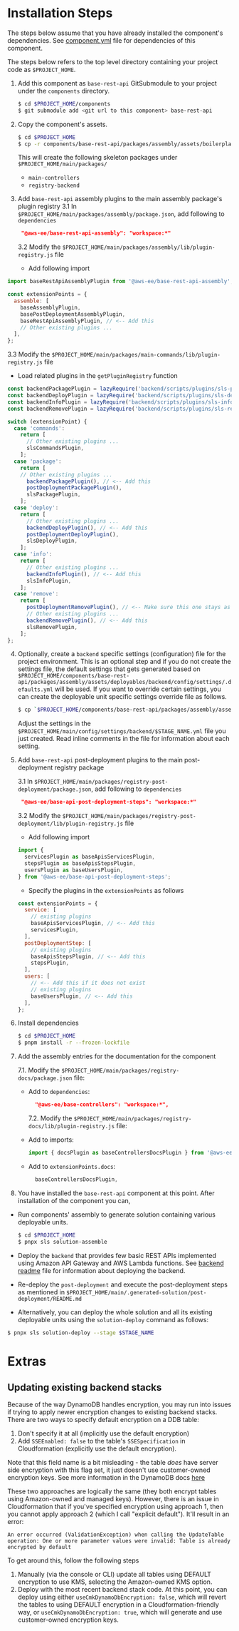 # Installation Steps

The steps below assume that you have already installed the component's dependencies. See [component.yml](./component.yml) file for dependencies of this component.

The steps below refers to the top level directory containing your project code as `$PROJECT_HOME`.

1. Add this component as `base-rest-api` GitSubmodule to your project under the `components` directory.

   ```bash
   $ cd $PROJECT_HOME/components
   $ git submodule add <git url to this component> base-rest-api
   ```

2. Copy the component's assets.

   ```bash
   $ cd $PROJECT_HOME
   $ cp -r components/base-rest-api/packages/assembly/assets/boilerplate/* .
   ```

   This will create the following skeleton packages under `$PROJECT_HOME/main/packages/`

   - `main-controllers`
   - `registry-backend`

3. Add `base-rest-api` assembly plugins to the main assembly package's plugin registry
   3.1 In `$PROJECT_HOME/main/packages/assembly/package.json`, add following to `dependencies`

   ```json
    "@aws-ee/base-rest-api-assembly": "workspace:*"
   ```

   3.2 Modify the `$PROJECT_HOME/main/packages/assembly/lib/plugin-registry.js` file

   - Add following import

  ```javascript
  import baseRestApiAssemblyPlugin from '@aws-ee/base-rest-api-assembly';
  ```

  ```javascript
  const extensionPoints = {
    assemble: [
      baseAssemblyPlugin,
      basePostDeploymentAssemblyPlugin,
      baseRestApiAssemblyPlugin, // <-- Add this
      // Other existing plugins ...
    ],
  };
  ```

   3.3 Modify the `$PROJECT_HOME/main/packages/main-commands/lib/plugin-registry.js` file

   - Load related plugins in the `getPluginRegistry` function

  ```javascript
  const backendPackagePlugin = lazyRequire('backend/scripts/plugins/sls-package-plugin.js');
  const backendDeployPlugin = lazyRequire('backend/scripts/plugins/sls-deploy-plugin.js');
  const backendInfoPlugin = lazyRequire('backend/scripts/plugins/sls-info-plugin.js');
  const backendRemovePlugin = lazyRequire('backend/scripts/plugins/sls-remove-plugin.js');
  ```

  ```javascript
  switch (extensionPoint) {
    case 'commands':
      return [
        // Other existing plugins ...
        slsCommandsPlugin,
      ];
    case 'package':
      return [
      // Other existing plugins ...
        backendPackagePlugin(), // <-- Add this
        postDeploymentPackagePlugin(),
        slsPackagePlugin,
      ];
    case 'deploy':
      return [
        // Other existing plugins ...
        backendDeployPlugin(), // <-- Add this
        postDeploymentDeployPlugin(),
        slsDeployPlugin,
      ];
    case 'info':
      return [
        // Other existing plugins ...
        backendInfoPlugin(), // <-- Add this
        slsInfoPlugin,
      ];
    case 'remove':
      return [
        postDeploymentRemovePlugin(), // <-- Make sure this one stays as the first plugin here
        // Other existing plugins ...
        backendRemovePlugin(), // <-- Add this
        slsRemovePlugin,
      ];
  };
  ```

4. Optionally, create a `backend` specific settings (configuration) file for the project environment.
   This is an optional step and if you do not create the settings file, the default settings that gets generated based on `$PROJECT_HOME/components/base-rest-api/packages/assembly/assets/deployables/backend/config/settings/.defaults.yml` will be used.
   If you want to override certain settings, you can create the deployable unit specific settings override file as follows.

   ```bash
   $ cp `$PROJECT_HOME/components/base-rest-api/packages/assembly/assets/deployables/backend/config/settings/.defaults.yml` $PROJECT_HOME/main/config/settings/backend/$STAGE_NAME.yml
   ```

   Adjust the settings in the `$PROJECT_HOME/main/config/settings/backend/$STAGE_NAME.yml` file you just created.
   Read inline comments in the file for information about each setting.

5. Add `base-rest-api` post-deployment plugins to the main post-deployment registry package

   3.1 In `$PROJECT_HOME/main/packages/registry-post-deployment/package.json`, add following to `dependencies`

   ```json
    "@aws-ee/base-api-post-deployment-steps": "workspace:*"
   ```

   3.2 Modify the `$PROJECT_HOME/main/packages/registry-post-deployment/lib/plugin-registry.js` file

   - Add following import

   ```javascript
   import {
     servicesPlugin as baseApisServicesPlugin,
     stepsPlugin as baseApisStepsPlugin,
     usersPlugin as baseUsersPlugin,
   } from '@aws-ee/base-api-post-deployment-steps';
   ```

   - Specify the plugins in the `extensionPoints` as follows

   ```javascript
   const extensionPoints = {
     service: [
       // existing plugins
       baseApisServicesPlugin, // <-- Add this
       servicesPlugin,
     ],
     postDeploymentStep: [
       // existing plugins
       baseApisStepsPlugin, // <-- Add this
       stepsPlugin,
     ],
     users: [
       // <-- Add this if it does not exist
       // existing plugins
       baseUsersPlugin, // <-- Add this
     ],
   };
   ```

6. Install dependencies

   ```bash
   $ cd $PROJECT_HOME
   $ pnpm install -r --frozen-lockfile
   ```

7. Add the assembly entries for the documentation for the component

   7.1. Modify the `$PROJECT_HOME/main/packages/registry-docs/package.json` file:

   - Add to `dependencies`:

     ```json
       "@aws-ee/base-controllers": "workspace:*",
     ```

     7.2. Modify the `$PROJECT_HOME/main/packages/registry-docs/lib/plugin-registry.js` file:

   - Add to imports:

     ```javascript
     import { docsPlugin as baseControllersDocsPlugin } from '@aws-ee/base-controllers';
     ```

   - Add to `extensionPoints.docs`:

     ```javascript
       baseControllersDocsPlugin,
     ```

8. You have installed the `base-rest-api` component at this point. After installation of the component you can,

- Run components' assembly to generate solution containing various deployable units.

  ```bash
  $ cd $PROJECT_HOME
  $ pnpx sls solution-assemble
  ```

- Deploy the `backend` that provides few basic REST APIs implemented using Amazon API Gateway and AWS Lambda functions. See [backend readme](./packages/assembly/assets/deployables/backend/README.md) file for information about deploying the backend.

- Re-deploy the `post-deployment` and execute the post-deployment steps as mentioned in `$PROJECT_HOME/main/.generated-solution/post-deployment/README.md`

- Alternatively, you can deploy the whole solution and all its existing deployable units using the `solution-deploy` command as follows:

```bash
$ pnpx sls solution-deploy --stage $STAGE_NAME
```

# Extras

## Updating existing backend stacks
Because of the way DynamoDB handles encryption, you may run into issues if trying to apply newer encryption changes to existing backend stacks. There are two ways to specify default encryption on a DDB table:

1. Don't specify it at all (implicitly use the default encryption)
2. Add `SSEEnabled: false` to the table's `SSESpecification` in Cloudformation (explicitly use the default encryption). 

Note that this field name is a bit misleading - the table _does_ have server side encryption with this flag set, it just doesn't use customer-owned encryption keys. See more information in the DynamoDB docs [here](https://docs.aws.amazon.com/AWSCloudFormation/latest/UserGuide/aws-properties-dynamodb-table-ssespecification.html)

These two approaches are logically the same (they both encrypt tables using Amazon-owned and managed keys). However, there is an issue in Cloudformation that if you've specified encryption using approach 1, 
then you cannot apply approach 2 (which I call "explicit default"). It'll result in an error:

```
An error occurred (ValidationException) when calling the UpdateTable operation: One or more parameter values were invalid: Table is already encrypted by default
```

To get around this, follow the following steps

1. Manually (via the console or CLI) update all tables using DEFAULT encryption to use KMS, selecting the Amazon-owned KMS option. 
2. Deploy with the most recent backend stack code. At this point, you can deploy using either `useCmkDynamoDbEncryption: false`, which will revert the tables to using DEFAULT encryption in a Cloudformation-friendly way, or `useCmkDynamoDbEncryption: true`, which will generate and use customer-owned encryption keys.

